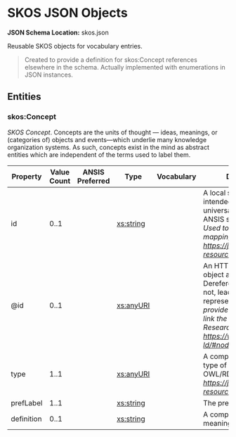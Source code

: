# SKOS JSON Objects
**JSON Schema Location:** skos.json

Reusable SKOS objects for vocabulary entries.

> Created to provide a definition for skos:Concept references elsewhere in the schema. Actually implemented with enumerations in JSON instances.

## Entities

### skos:Concept

*SKOS Concept*. Concepts are the units of thought — ideas, meanings, or (categories of) objects and events—which underlie many knowledge organization systems. As such, concepts exist in the mind as abstract entities which are independent of the terms used to label them.

| Property | Value Count | ANSIS Preferred | Type | Vocabulary | Description \[ _Comment_ \] |
| -------- | ----------- | --------------- | ---- | ---------- | ------------------------- |
| id | 0..1 |  | [xs:string](https://www.w3.org/TR/xmlschema-2/#string) |  | A local system identifier (i.e. not intended or guaranteed to be universally unique) for an object in the ANSIS system. \[ _Generated by ANSIS. Used to link data together during mapping and processing. After: https://jsonapi.org/format/#document-resource-object-identification_ \] |
| @id | 0..1 |  | [xs:anyURI](https://www.w3.org/TR/xmlschema-2/#anyURI) |  | An HTTP URI uniquely identifying the object as a Linked Data resource. Dereferencing the URI should, but may not, lead to a JSON or HTML representation of the resource. \[ _Used provide the concept's RDF ID and to link the concept to its definition in Research Vocabularies Australia. After: https://www.w3.org/TR/json-ld/#node-identifiers_ \] |
| type | 1..1 |  | [xs:anyURI](https://www.w3.org/TR/xmlschema-2/#anyURI) |  | A compact URI uniquely identifying the type of the object using IDs from the OWL/RDF domain model. \[ _After: https://jsonapi.org/format/#document-resource-objects_ \] |
| prefLabel | 1..1 |  | [xs:string](https://www.w3.org/TR/xmlschema-2/#string) |  | The preferred label for the concept. |
| definition | 0..1 |  | [xs:string](https://www.w3.org/TR/xmlschema-2/#string) |  | A complete explanation of the intended meaning of a concept. |

